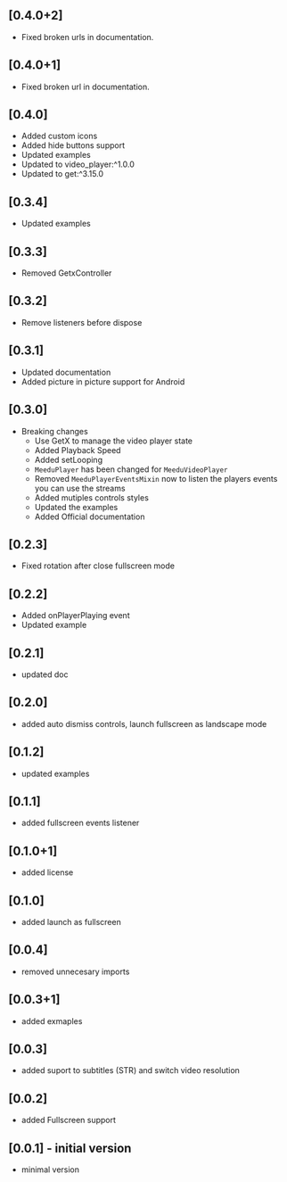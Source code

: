 ## [0.4.0+2]
- Fixed broken urls in documentation.
## [0.4.0+1]
- Fixed broken url in documentation.
## [0.4.0]
- Added custom icons
- Added hide buttons support
- Updated examples
- Updated to video_player:^1.0.0
- Updated to get:^3.15.0

## [0.3.4]
- Updated examples

## [0.3.3]
- Removed GetxController

## [0.3.2]
- Remove listeners before dispose

## [0.3.1]

- Updated documentation
- Added picture in picture support for Android

## [0.3.0]

- Breaking changes
  - Use GetX to manage the video player state
  - Added Playback Speed
  - Added setLooping
  - `MeeduPlayer` has been changed for `MeeduVideoPlayer`
  - Removed `MeeduPlayerEventsMixin` now to listen the players events you can use the streams
  - Added mutiples controls styles
  - Updated the examples
  - Added Official documentation

## [0.2.3]

- Fixed rotation after close fullscreen mode

## [0.2.2]

- Added onPlayerPlaying event
- Updated example

## [0.2.1]

- updated doc

## [0.2.0]

- added auto dismiss controls, launch fullscreen as landscape mode

## [0.1.2]

- updated examples

## [0.1.1]

- added fullscreen events listener

## [0.1.0+1]

- added license

## [0.1.0]

- added launch as fullscreen

## [0.0.4]

- removed unnecesary imports

## [0.0.3+1]

- added exmaples

## [0.0.3]

- added suport to subtitles (STR) and switch video resolution

## [0.0.2]

- added Fullscreen support

## [0.0.1] - initial version

- minimal version
